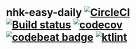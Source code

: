 # nhk-easy-daily [![CircleCI](https://circleci.com/gh/Frederick-S/nhk-easy-daily.svg?style=shield)](https://circleci.com/gh/Frederick-S/nhk-easy-daily) [![Build status](https://ci.appveyor.com/api/projects/status/i110dy5pv06etrja/branch/master?svg=true)](https://ci.appveyor.com/project/Frederick-S/nhk-easy-daily/branch/master) [![codecov](https://codecov.io/gh/Frederick-S/nhk-easy-daily/branch/master/graph/badge.svg)](https://codecov.io/gh/Frederick-S/nhk-easy-daily) [![codebeat badge](https://codebeat.co/badges/6495a26e-d97f-4e54-9cb9-92e9332f6413)](https://codebeat.co/projects/github-com-frederick-s-nhk-easy-daily-master) [![ktlint](https://img.shields.io/badge/code%20style-%E2%9D%A4-FF4081.svg)](https://ktlint.github.io/)
